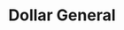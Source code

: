 ---
title: "Dollar General"
url: /saint-clair-shores/dollar-general-harper-avenue/
shop: variety store
---